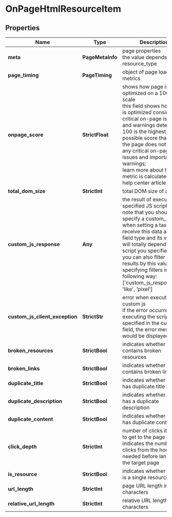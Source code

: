 # OnPageHtmlResourceItem


## Properties

| Name | Type | Description | Notes |
|------------ | ------------- | ------------- | -------------|
**meta** | **PageMetaInfo** | page properties<br>the value depends on the resource_type |[optional]|
**page_timing** | **PageTiming** | object of page load metrics |[optional]|
**onpage_score** | **StrictFloat** | shows how page is optimized on a 100-point scale<br>this field shows how page is optimized considering critical on-page issues and warnings detected;<br>100 is the highest possible score that means the page does not have any critical on-page issues and important warnings;<br>learn more about how the metric is calculated in this help center article |[optional]|
**total_dom_size** | **StrictInt** | total DOM size of a page |[optional]|
**custom_js_response** | **Any** | the result of executing a specified JS script<br>note that you should specify a custom_js field when setting a task to receive this data and the field type and its value will totally depend on the script you specified;<br>you can also filter the results by this value specifying filters in the following way:<br>['custom_js_response.url', 'like', 'pixel'] |[optional]|
**custom_js_client_exception** | **StrictStr** | error when executing a custom js<br>if the error occurred when executing the script you specified in the custom_js field, the error message would be displayed here |[optional]|
**broken_resources** | **StrictBool** | indicates whether a page contains broken resources |[optional]|
**broken_links** | **StrictBool** | indicates whether a page contains broken links |[optional]|
**duplicate_title** | **StrictBool** | indicates whether a page has duplicate title tags |[optional]|
**duplicate_description** | **StrictBool** | indicates whether a page has a duplicate description |[optional]|
**duplicate_content** | **StrictBool** | indicates whether a page has duplicate content |[optional]|
**click_depth** | **StrictInt** | number of clicks it takes to get to the page<br>indicates the number of clicks from the homepage needed before landing at the target page |[optional]|
**is_resource** | **StrictBool** | indicates whether a page is a single resource |[optional]|
**url_length** | **StrictInt** | page URL length in characters |[optional]|
**relative_url_length** | **StrictInt** | relative URL length in characters |[optional]|